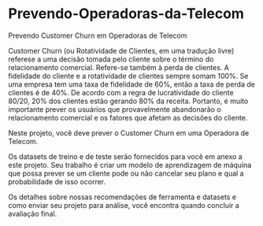 # Prevendo-Operadoras-da-Telecom
Prevendo Customer Churn em Operadoras de Telecom

  Customer Churn (ou Rotatividade de Clientes, em uma tradução livre) referese
a uma decisão tomada pelo cliente sobre o término do relacionamento
comercial. Refere-se também à perda de clientes. A fidelidade do cliente e a
rotatividade de clientes sempre somam 100%. Se uma empresa tem uma taxa de
fidelidade de 60%, então a taxa de perda de clientes é de 40%. De acordo com a
regra de lucratividade do cliente 80/20, 20% dos clientes estão gerando 80% da
receita. Portanto, é muito importante prever os usuários que provavelmente
abandonarão o relacionamento comercial e os fatores que afetam as decisões do
cliente.

  Neste projeto, você deve prever o Customer Churn em uma Operadora de
Telecom.

  Os datasets de treino e de teste serão fornecidos para você em anexo a este
projeto. Seu trabalho é criar um modelo de aprendizagem de máquina que possa
prever se um cliente pode ou não cancelar seu plano e qual a probabilidade de isso
ocorrer.

  Os detalhes sobre nossas recomendações de ferramenta e datasets e como
enviar seu projeto para análise, você encontra quando concluir a avaliação final.
